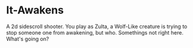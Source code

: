 # It-Awakens
 A 2d sidescroll shooter. You play as Zulta, a Wolf-Like creature is trying to stop someone one from awakening, but who.
 Somethings not right here. What's going on?
